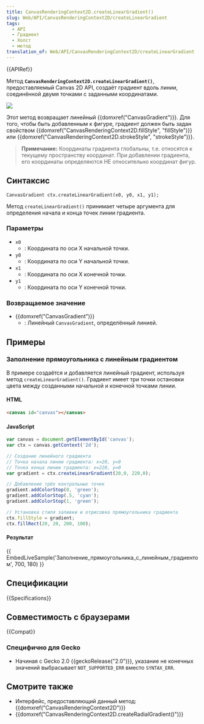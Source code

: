 ```yaml
---
title: CanvasRenderingContext2D.createLinearGradient()
slug: Web/API/CanvasRenderingContext2D/createLinearGradient
tags:
  - API
  - Градиент
  - Холст
  - метод
translation_of: Web/API/CanvasRenderingContext2D/createLinearGradient
---
```


{{APIRef}}

Метод **`CanvasRenderingContext2D.createLinearGradient()`**, предоставляемый Canvas 2D API, создаёт градиент вдоль линии, соединённой двумя точками с заданными координатами.

![](https://mdn.mozillademos.org/files/14681/mdn-canvas-linearGradient.png)

Этот метод возвращает линейный {{domxref("CanvasGradient")}}. Для того, чтобы быть добавленным к фигуре, градиент должен быть задан свойством {{domxref("CanvasRenderingContext2D.fillStyle", "fillStyle")}} или {{domxref("CanvasRenderingContext2D.strokeStyle", "strokeStyle")}}.

> **Примечание:** Координаты градиента глобальны, т.е. относятся к текущему пространству координат. При добавлении градиента, его координаты определяются НЕ относительно координат фигур.

## Синтаксис

```
CanvasGradient ctx.createLinearGradient(x0, y0, x1, y1);
```

Метод `createLinearGradient()` принимает четыре аргумента для определения начала и конца точек линии градиента.

### Параметры

- `x0`
  - : Координата по оси X начальной точки.
- `y0`
  - : Координата по оси Y начальной точки.
- `x1`
  - : Координата по оси X конечной точки.
- `y1`
  - : Координата по оси Y конечной точки.

### Возвращаемое значение

- {{domxref("CanvasGradient")}}
  - : Линейный `CanvasGradient`, определённый линией.

## Примеры

### Заполнение прямоугольника с линейным градиентом

В примере создаётся и добавляется линейный градиент, используя метод `createLinearGradient()`. Градиент имеет три точки остановки цвета между созданными начальной и конечной точками линии.

#### HTML

```html
<canvas id="canvas"></canvas>
```

#### JavaScript

```js
var canvas = document.getElementById('canvas');
var ctx = canvas.getContext('2d');

// Создание линейного градиента
// Точка начала линии градиента: x=20, y=0
// Точка конца линии градиента: x=220, y=0
var gradient = ctx.createLinearGradient(20,0, 220,0);

// Добавление трёх контрольных точек
gradient.addColorStop(0, 'green');
gradient.addColorStop(.5, 'cyan');
gradient.addColorStop(1, 'green');

// Установка стиля заливки и отрисовка прямоугольника градиента
ctx.fillStyle = gradient;
ctx.fillRect(20, 20, 200, 100);
```

#### Результат

{{ EmbedLiveSample('Заполнение_прямоугольника_с_линейным_градиентом', 700, 180) }}

## Спецификации

{{Specifications}}

## Совместимость с браузерами

{{Compat}}

### Специфично для Gecko

- Начиная с Gecko 2.0 {{geckoRelease("2.0")}}, указание не конечных значений выбрасывает `NOT_SUPPORTED_ERR` вместо `SYNTAX_ERR`.

## Смотрите также

- Интерфейс, предоставляющий данный метод: {{domxref("CanvasRenderingContext2D")}}
- {{domxref("CanvasRenderingContext2D.createRadialGradient()")}}
